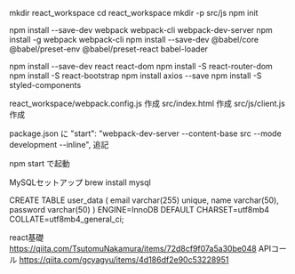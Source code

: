 mkdir react_workspace
cd react_workspace
mkdir -p src/js
npm init

npm install --save-dev webpack webpack-cli webpack-dev-server
npm install -g webpack webpack-cli
npm install --save-dev @babel/core @babel/preset-env @babel/preset-react babel-loader

npm install --save-dev react react-dom
npm install -S react-router-dom
npm install -S react-bootstrap
npm install axios --save
npm install -S styled-components

react_workspace/webpack.config.js 作成
src/index.html 作成
src/js/client.js 作成

package.json に "start": "webpack-dev-server --content-base src --mode development --inline", 追記

npm start で起動



MySQLセットアップ
brew install mysql

CREATE TABLE user_data (
    email varchar(255) unique,
    name varchar(50),
    password varchar(50)
) ENGINE=InnoDB DEFAULT CHARSET=utf8mb4 COLLATE=utf8mb4_general_ci;


react基礎
https://qiita.com/TsutomuNakamura/items/72d8cf9f07a5a30be048
APIコール
https://qiita.com/gcyagyu/items/4d186df2e90c53228951
